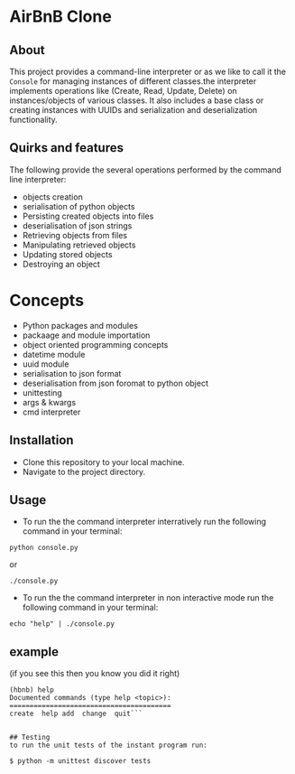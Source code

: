 # AirBnB Clone

## About

This project provides a command-line interpreter or as we like to call it the `Console` for managing instances of different classes.the interpreter implements operations like (Create, Read, Update, Delete) on instances/objects of various classes. It also includes a base class or creating instances with UUIDs and serialization and deserialization functionality.

## Quirks and features
The following provide the several operations performed by the command line interpreter:

* objects creation
* serialisation of python objects
* Persisting created objects into files
* deserialisation of json strings
* Retrieving objects from files
* Manipulating retrieved objects
* Updating stored objects
* Destroying an object


# Concepts

* Python packages and modules
* packaage and module importation
* object oriented programming concepts
* datetime module
* uuid module
* serialisation to json format
* deserialisation from json foromat to python object
* unittesting
* args & kwargs
* cmd interpreter

## Installation

* Clone this repository to your local machine.
* Navigate to the project directory.

## Usage

* To run the the command interpreter interratively run the following command in your terminal:

`python console.py`

or

`./console.py`

* To run the the command interpreter in non interactive mode run the following command in your terminal:

`echo "help" | ./console.py`


## example
(if you see this then you know you did it right)

```$ ./console.py
(hbnb) help
Documented commands (type help <topic>):
========================================
create  help add  change  quit```


## Testing
to run the unit tests of the instant program run:

$ python -m unittest discover tests
